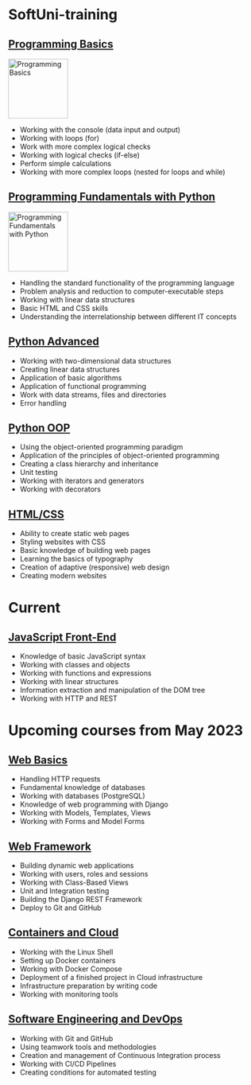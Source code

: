# SoftUni-training

## [Programming Basics](https://softuni.bg/trainings/3632/programming-basics-with-python-march-2022)

<img src="https://softuni.bg/certificates/certificates/converttoimage/131471?code=bd9610d2" alt="Programming Basics" width="120"/>

* Working with the console (data input and output)
* Working with loops (for)
* Work with more complex logical checks
* Working with logical checks (if-else)
* Perform simple calculations
* Working with more complex loops (nested for loops and while)

## [Programming Fundamentals with Python](https://softuni.bg/trainings/3733/programming-fundamentals-with-python-may-2022)

<img src="https://softuni.bg/certificates/certificates/converttoimage/141376?code=e37e4837" alt="Programming Fundamentals with Python" width="120">

* Handling the standard functionality of the programming language
* Problem analysis and reduction to computer-executable steps
* Working with linear data structures
* Basic HTML and CSS skills
* Understanding the interrelationship between different IT concepts

## [Python Advanced](https://softuni.bg/trainings/3848/python-advanced-september-2022)
* Working with two-dimensional data structures
* Creating linear data structures
* Application of basic algorithms
* Application of functional programming
* Work with data streams, files and directories
* Error handling

## [Python OOP](https://softuni.bg/trainings/3849/python-oop-october-2022)
* Using the object-oriented programming paradigm
* Application of the principles of object-oriented programming
* Creating a class hierarchy and inheritance
* Unit testing
* Working with iterators and generators
* Working with decorators

## [HTML/CSS](https://softuni.bg/trainings/3975/html-and-css-january-2023)
* Ability to create static web pages
* Styling websites with CSS
* Basic knowledge of building web pages
* Learning the basics of typography
* Creation of adaptive (responsive) web design
* Creating modern websites

# Current

## [JavaScript Front-End](https://softuni.bg/trainings/3976/js-front-end-february-2023)
* Knowledge of basic JavaScript syntax
* Working with classes and objects
* Working with functions and expressions
* Working with linear structures
* Information extraction and manipulation of the DOM tree
* Working with HTTP and REST

# Upcoming courses from May 2023

## [Web Basics ](https://softuni.bg/trainings/4109/python-web-basics-may-2023)
* Handling HTTP requests
* Fundamental knowledge of databases
* Working with databases (PostgreSQL)
* Knowledge of web programming with Django
* Working with Models, Templates, Views
* Working with Forms and Model Forms

## [Web Framework](https://softuni.bg/trainings/4110/python-web-framework-june-2023)
* Building dynamic web applications
* Working with users, roles and sessions
* Working with Class-Based Views
* Unit and Integration testing
* Building the Django REST Framework
* Deploy to Git and GitHub

## [Containers and Cloud](https://softuni.bg/trainings/4117/containers-and-cloud-may-2023)
* Working with the Linux Shell
* Setting up Docker containers
* Working with Docker Compose
* Deployment of a finished project in Cloud infrastructure
* Infrastructure preparation by writing code
* Working with monitoring tools

## [Software Engineering and DevOps](https://softuni.bg/trainings/4118/software-engineering-and-devops-june-2023)
* Working with Git and GitHub
* Using teamwork tools and methodologies
* Creation and management of Continuous Integration process
* Working with CI/CD Pipelines
* Creating conditions for automated testing
